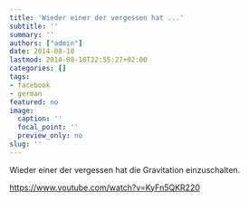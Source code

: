 ```yaml
---
title: 'Wieder einer der vergessen hat ...'
subtitle: ''
summary: ''
authors: ["admin"]
date: 2014-08-10
lastmod: 2014-08-10T22:55:27+02:00
categories: []
tags:
- facebook
- german
featured: no
image:
  caption: ''
  focal_point: ''
  preview_only: no
slug: ''
---
```

Wieder einer der vergessen hat die Gravitation einzuschalten.

https://www.youtube.com/watch?v=KyFn5QKR220


